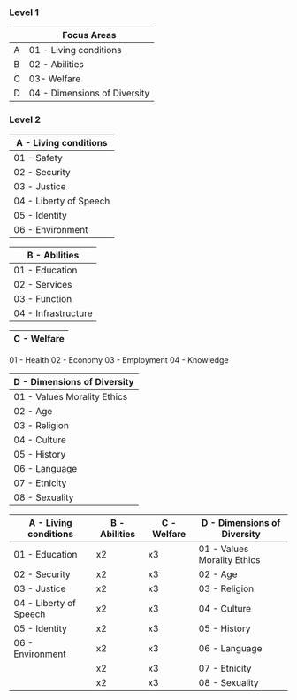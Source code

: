 ### Level 1

| |Focus Areas  |
------------  |------------  |
A|01 - Living conditions|
B|02 - Abilities|
C|03- Welfare|
D|04 - Dimensions of Diversity|

### Level 2
A - Living conditions |
------------  |
01 - Safety|
02 - Security|
03 - Justice|
04 - Liberty of Speech|
05 - Identity|
06 - Environment|

B - Abilities  |
------------  |
01 - Education|
02 - Services|
03 - Function|
04 - Infrastructure|

C - Welfare  |
------------  |
01 - Health
02 - Economy
03 - Employment
04 - Knowledge

D - Dimensions of Diversity  |
------------  |
01 - Values Morality Ethics|
02 - Age|
03 - Religion|
04 - Culture|
05 - History|
06 - Language|
07 - Etnicity|
08 - Sexuality|


A - Living conditions | B - Abilities  |  C - Welfare  |  D - Dimensions of Diversity  |
------------  |  ------------  |  ------------  |  ------------  |
01 - Education | x2 | x3 | 01 - Values Morality Ethics| 01 - Education | 01 - Health |
02 - Security | x2 | x3 |02 - Age|
03 - Justice | x2 | x3 |03 - Religion|
04 - Liberty of Speech | x2 | x3 |04 - Culture|
05 - Identity | x2 | x3 |05 - History|
06 - Environment | x2 | x3 |06 - Language|
 |  | x2 | x3 |07 - Etnicity|
 |  | x2 | x3 |08 - Sexuality|
